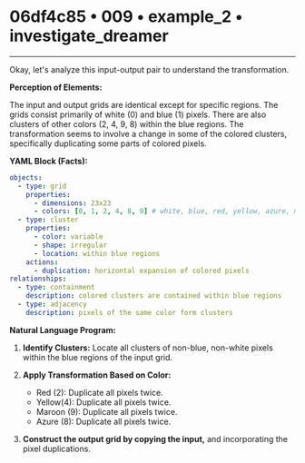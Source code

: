 # 06df4c85 • 009 • example_2 • investigate_dreamer

---
Okay, let's analyze this input-output pair to understand the transformation.

**Perception of Elements:**

The input and output grids are identical except for specific regions. The grids consist primarily of white (0) and blue (1) pixels. There are also clusters of other colors (2, 4, 9, 8) within the blue regions. The transformation seems to involve a change in some of the colored clusters, specifically duplicating some parts of colored pixels.

**YAML Block (Facts):**



```yaml
objects:
  - type: grid
    properties:
      - dimensions: 23x23
      - colors: [0, 1, 2, 4, 8, 9] # white, blue, red, yellow, azure, maroon
  - type: cluster
    properties:
      - color: variable
      - shape: irregular
      - location: within blue regions
    actions:
      - duplication: horizontal expansion of colored pixels
relationships:
  - type: containment
    description: colored clusters are contained within blue regions
  - type: adjacency
    description: pixels of the same color form clusters
```



**Natural Language Program:**

1.  **Identify Clusters:** Locate all clusters of non-blue, non-white pixels within the blue regions of the input grid.

2.  **Apply Transformation Based on Color:**
    *   Red (2): Duplicate all pixels twice.
    * Yellow(4): Duplicate all pixels twice.
    *  Maroon (9): Duplicate all pixels twice.
    *  Azure (8): Duplicate all pixels twice.

3. **Construct the output grid by copying the input,** and incorporating the pixel duplications.

